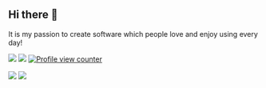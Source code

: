 ## Hi there 👋
It is my passion to create software which people love and enjoy using every day!

[![](https://shields.io/badge/ko--fi-Support_me-ff5f5f?logo=Ko-Fi&style=for-the-badgeKo-fi)](https://ko-fi.com/emvaized)
[![](https://img.shields.io/stackexchange/stackoverflow/r/11381400?color=F47F24&label=Stack%20Overflow&logo=Stack%20Overflow)](https://stackoverflow.com/users/11381400/emvaized)
[![Profile view counter](https://komarev.com/ghpvc/?username=emvaized)](https://github.com/emvaized)
<!--
**emvaized/emvaized** is a ✨ _special_ ✨ repository because its `README.md` (this file) appears on your GitHub profile.

Here are some ideas to get you started:

- 🔭 I’m currently working on ...
- 🌱 I’m currently learning ...
- 👯 I’m looking to collaborate on ...
- 🤔 I’m looking for help with ...
- 💬 Ask me about ...
- 📫 How to reach me: ...
- 😄 Pronouns: ...
- ⚡ Fun fact: ...
-->


<img align="center" src="https://github-readme-stats.vercel.app/api?username=emvaized&show_icons=true&theme=transparent&hide_title=true&include_all_commits=true" /> <span align="center" src="" height=250 width=10 ></span> <img align="center" src="https://github-readme-stats.vercel.app/api/top-langs/?username=emvaized&layout=compact&theme=transparent" />  
